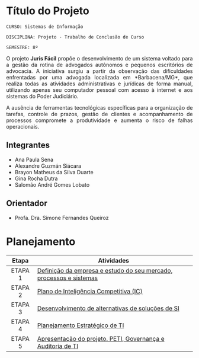 # Título do Projeto

`CURSO: Sistemas de Informação`

`DISCIPLINA: Projeto - Trabalho de Conclusão de Curso`

`SEMESTRE: 8º`

<p align="justify">
O projeto <strong>Juris Fácil</strong> propõe o desenvolvimento de um sistema voltado para a gestão da rotina de advogados autônomos e pequenos escritórios de advocacia. A iniciativa surgiu a partir da observação das dificuldades enfrentadas por uma advogada localizada em *Barbacena/MG*, que realiza todas as atividades administrativas e jurídicas de forma manual, utilizando apenas seu computador pessoal com acesso à internet e aos sistemas do Poder Judiciário.</p>

<p align="justify">
A ausência de ferramentas tecnológicas específicas para a organização de tarefas, controle de prazos, gestão de clientes e acompanhamento de processos compromete a produtividade e aumenta o risco de falhas operacionais.</p>


## Integrantes

* Ana Paula Sena
* Alexandre Guzmán Siácara
* Brayon Matheus da Silva Duarte
* Gina Rocha Dutra
* Salomão André Gomes Lobato

## Orientador

* Profa. Dra. Simone Fernandes Queiroz

# Planejamento

| Etapa         | Atividades |
|  :----:   | ----------- |
| ETAPA 1         |[Definição da empresa e estudo do seu mercado, processos e sistemas](docs/etapas/etapa1.md) <br> |
| ETAPA 2         |[Plano de Inteligência Competitiva (IC)](docs/etapas/etapa2.md) <br> |
| ETAPA 3         |[Desenvolvimento de alternativas de soluções de SI](docs/etapas/etapa3.md) |
| ETAPA 4        |[Planejamento Estratégico de TI](docs/etapas/etapa4.md) <br>  |
| ETAPA 5        |[Apresentação do projeto. PETI, Governança e Auditoria de TI](docs/etapas/etapa5.md) <br>  |
